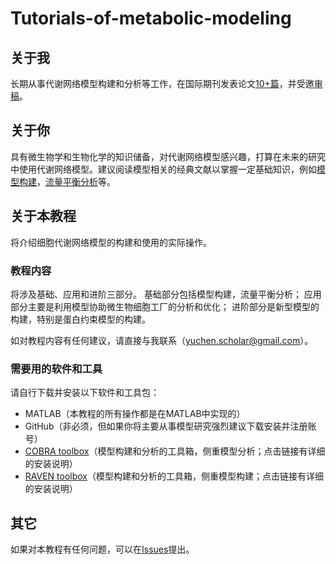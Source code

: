 # Tutorials-of-metabolic-modeling

## 关于我
长期从事代谢网络模型构建和分析等工作，在国际期刊发表论文[10+篇](https://www.researchgate.net/profile/Yu-Chen-104/publications)，并受邀[审稿](https://publons.com/researcher/3561775/yu-chen/peer-review/)。


## 关于你
具有微生物学和生物化学的知识储备，对代谢网络模型感兴趣，打算在未来的研究中使用代谢网络模型。建议阅读模型相关的经典文献以掌握一定基础知识，例如[模型构建](https://www.nature.com/articles/nprot.2009.203)，[流量平衡分析](https://www.nature.com/articles/nbt.1614)等。


## 关于本教程
将介绍细胞代谢网络模型的构建和使用的实际操作。

### 教程内容
将涉及基础、应用和进阶三部分。
基础部分包括模型构建，流量平衡分析；
应用部分主要是利用模型协助微生物细胞工厂的分析和优化；
进阶部分是新型模型的构建，特别是蛋白约束模型的构建。

如对教程内容有任何建议，请直接与我联系（yuchen.scholar@gmail.com）。 

### 需要用的软件和工具
请自行下载并安装以下软件和工具包：
* MATLAB（本教程的所有操作都是在MATLAB中实现的）
* GitHub（非必须，但如果你将主要从事模型研究强烈建议下载安装并注册账号）
* [COBRA toolbox](https://github.com/opencobra/cobratoolbox)（模型构建和分析的工具箱，侧重模型分析；点击链接有详细的安装说明）
* [RAVEN toolbox](https://github.com/SysBioChalmers/RAVEN)（模型构建和分析的工具箱，侧重模型构建；点击链接有详细的安装说明）


## 其它
如果对本教程有任何问题，可以在[Issues](https://github.com/Yu-sysbio/Tutorials-of-metabolic-modeling/issues)提出。
